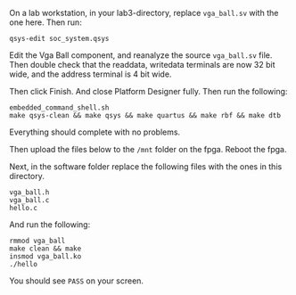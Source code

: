 On a lab workstation, in your lab3-directory, replace `vga_ball.sv` with the one
here.
Then run:
```
qsys-edit soc_system.qsys
```
Edit the Vga Ball component, and reanalyze the source `vga_ball.sv` file. Then
double check that the readdata, writedata terminals are now 32 bit wide, and the
address terminal is 4 bit wide.

Then click Finish. And close Platform Designer fully. Then run the following:
```
embedded_command_shell.sh
make qsys-clean && make qsys && make quartus && make rbf && make dtb
```
Everything should complete with no problems.

Then upload the files below to the `/mnt` folder on the fpga. Reboot the fpga.

Next, in the software folder replace the following files with the ones in this
directory.
```
vga_ball.h
vga_ball.c
hello.c
```
And run the following:
```
rmmod vga_ball
make clean && make
insmod vga_ball.ko
./hello
```

You should see `PASS` on your screen.
